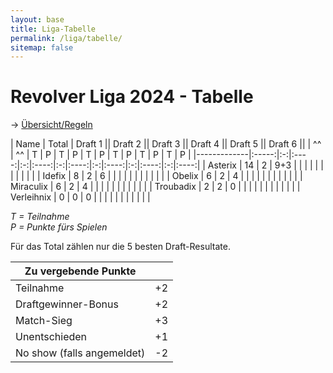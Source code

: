 ```yaml
---
layout: base
title: Liga-Tabelle
permalink: /liga/tabelle/
sitemap: false
---
```


# Revolver Liga 2024 - Tabelle

→ [Übersicht/Regeln](/liga/uebersicht)

| Name        | Total | Draft 1 || Draft 2 || Draft 3 || Draft 4 || Draft 5 || Draft 6 ||
| ^^          | ^^    | T | P    | T | P    | T | P    | T | P    | T | P    | T | P    |
|-------------|:-----:|:-:|:----:|:-:|:----:|:-:|:----:|:-:|:----:|:-:|:----:|:-:|:----:|
| Asterix     |  14   | 2 | 9+3  |   |      |   |      |   |      |   |      |   |      |
| Idefix      |  8    | 2 | 6    |   |      |   |      |   |      |   |      |   |      |
| Obelix      |  6    | 2 | 4    |   |      |   |      |   |      |   |      |   |      |
| Miraculix   |  6    | 2 | 4    |   |      |   |      |   |      |   |      |   |      |
| Troubadix   |  2    | 2 | 0    |   |      |   |      |   |      |   |      |   |      |
| Verleihnix  |  0    | 0 | 0    |   |      |   |      |   |      |   |      |   |      |

_T = Teilnahme_\
_P = Punkte fürs Spielen_

Für das Total zählen nur die 5 besten Draft-Resultate.

| Zu vergebende Punkte       ||
|----------------------------|----|
| Teilnahme                  | +2 |
| Draftgewinner-Bonus        | +2 |
| Match-Sieg                 | +3 |
| Unentschieden              | +1 |
| No show (falls angemeldet) | -2 |